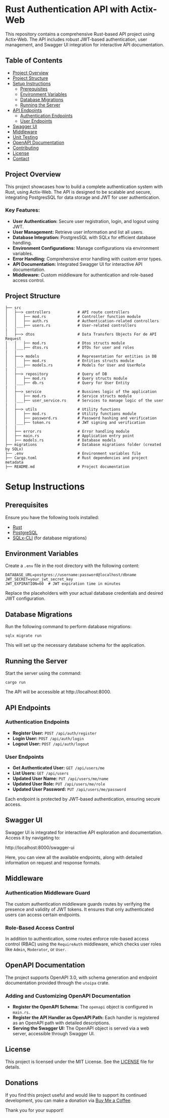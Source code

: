 # Rust Authentication API with Actix-Web

This repository contains a comprehensive Rust-based API project using Actix-Web. The API includes robust JWT-based authentication, user management, and Swagger UI integration for interactive API documentation.

## Table of Contents

- [Project Overview](#project-overview)
- [Project Structure](#project-structure)
- [Setup Instructions](#setup-instructions)
  - [Prerequisites](#prerequisites)
  - [Environment Variables](#environment-variables)
  - [Database Migrations](#database-migrations)
  - [Running the Server](#running-the-server)
- [API Endpoints](#api-endpoints)
  - [Authentication Endpoints](#authentication-endpoints)
  - [User Endpoints](#user-endpoints)
- [Swagger UI](#swagger-ui)
- [Middleware](#middleware)
- [Unit Testing](#unit-testing)
- [OpenAPI Documentation](#openapi-documentation)
- [Contributing](#contributing)
- [License](#license)
- [Contact](#contact)

## Project Overview

This project showcases how to build a complete authentication system with Rust, using Actix-Web. The API is designed to be scalable and secure, integrating PostgresSQL for data storage and JWT for user authentication.

### Key Features:

- **User Authentication:** Secure user registration, login, and logout using JWT.
- **User Management:** Retrieve user information and list all users.
- **Database Integration:** PostgresSQL with SQLx for efficient database handling.
- **Environment Configurations:** Manage configurations via environment variables.
- **Error Handling:** Comprehensive error handling with custom error types.
- **API Documentation:** Integrated Swagger UI for interactive API documentation.
- **Middleware:** Custom middleware for authentication and role-based access control.

## Project Structure

```plaintext
├── src
│   ├──> controllers            # API route controllers
│   │   ├── mod.rs              # Controller function module
│   │   ├── auth.rs             # Authentication-related controllers
│   │___├── users.rs            # User-related controllers
|   |
│   ├──> dtos                   # Data Transfers Objects For de API Request
│   │   ├── mod.rs              # Dtos structs module
│   │___├── dtos.rs             # DTOs for user and roles
|   |  
│   ├──> models                 # Representation for entities in DB
│   │   ├── mod.rs              # Entities structs module
│   │___├── models.rs           # Models for User and UserRole
|   |
│   ├──> repository             # Query of DB
│   │   ├── mod.rs              # Query structs module
│   │___├── db.rs               # Query for User Entity
|   |
│   ├──> service                # Bussines logic of the application
│   │   ├── mod.rs              # Service structs module
│   │___├── user_service.rs     # Services to manage logic of the user
|   |
│   ├──> utils                  # Utility functions
│   │   ├── mod.rs              # Utility functions module
│   │   ├── password.rs         # Password hashing and verification
│   │___├── token.rs            # JWT signing and verification
|   |  
│   ├── error.rs                # Error handling module
│   ├── main.rs                 # Application entry point
│   ├── models.rs               # Database models
├── migrations                  # Database migrations folder (created by SQLx)
├── .env                        # Environment variables file
├── Cargo.toml                  # Rust dependencies and project metadata
├── README.md                   # Project documentation
```

# Setup Instructions

## Prerequisites

Ensure you have the following tools installed:

- [Rust](https://www.rust-lang.org/tools/install)
- [PostgreSQL](https://www.postgresql.org/download/)
- [SQLx-CLI](https://github.com/launchbadge/sqlx/tree/master/sqlx-cli) (for database migrations)

## Environment Variables

Create a `.env` file in the root directory with the following content:

    DATABASE_URL=postgres://username:password@localhost/dbname
    JWT_SECRET=your_jwt_secret_key
    JWT_EXPIRATION=60  # JWT expiration time in minutes

Replace the placeholders with your actual database credentials and desired JWT configuration.

## Database Migrations

Run the following command to perform database migrations:

    sqlx migrate run

This will set up the necessary database schema for the application.

## Running the Server

Start the server using the command:

    cargo run
    
The API will be accessible at http://localhost:8000.

## API Endpoints

### Authentication Endpoints

- **Register User:** `POST /api/auth/register`
- **Login User:** `POST /api/auth/login`
- **Logout User:** `POST /api/auth/logout`

### User Endpoints

- **Get Authenticated User:** `GET /api/users/me`
- **List Users:** `GET /api/users`
- **Updated User Name:** `PUT /api/users/me/name`
- **Updated User Role:** `PUT /api/users/me/role`
- **Updated User Password:** `PUT /api/users/me/password`

Each endpoint is protected by JWT-based authentication, ensuring secure access.

## Swagger UI

Swagger UI is integrated for interactive API exploration and documentation. Access it by navigating to:

http://localhost:8000/swagger-ui

Here, you can view all the available endpoints, along with detailed information on request and response formats.

## Middleware

### Authentication Middleware Guard

The custom authentication middleware guards routes by verifying the presence and validity of JWT tokens. It ensures that only authenticated users can access certain endpoints.

### Role-Based Access Control

In addition to authentication, some routes enforce role-based access control (RBAC) using the `RequireAuth` middleware, which checks user roles like `Admin`, `Moderator`, or `User`.

## OpenAPI Documentation

The project supports OpenAPI 3.0, with schema generation and endpoint documentation provided through the `utoipa` crate.

### Adding and Customizing OpenAPI Documentation

- **Register the OpenAPI Schema:** The `openapi` object is configured in `main.rs`.
- **Register the API Handler as OpenAPI Path:** Each handler is registered as an OpenAPI path with detailed descriptions.
- **Serving the Swagger UI:** The OpenAPI object is served via a web server, accessible through Swagger UI.

## License

This project is licensed under the MIT License. See the [LICENSE](LICENSE) file for details.

## Donations

If you find this project useful and would like to support its continued development, you can make a donation via [Buy Me a Coffee](https://buymeacoffee.com/aarambhdevhub).

Thank you for your support!
